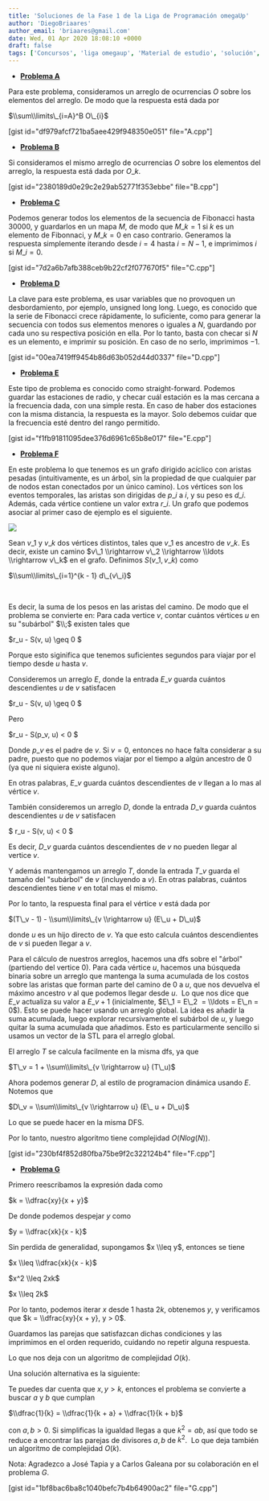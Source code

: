 ```yaml
---
title: 'Soluciones de la Fase 1 de la Liga de Programación omegaUp'
author: 'DiegoBriaares'
author_email: 'briaares@gmail.com'
date: Wed, 01 Apr 2020 18:08:10 +0000
draft: false
tags: ['Concursos', 'liga omegaup', 'Material de estudio', 'solución', 'soluciones']
---
```


*   **[Problema A](https://omegaup.com/arena/problem/Rango-simple)**

Para este problema, consideramos un arreglo de ocurrencias $O$ sobre los elementos del arreglo. De modo que la respuesta está dada por

$\\sum\\limits\_{i=A}^B O\_{i}$

\[gist id="df979afcf721ba5aee429f948350e051" file="A.cpp"\]

*   **[Problema B](https://omegaup.com/arena/problem/A-contar-lapices)**

Si consideramos el mismo arreglo de ocurrencias $O$ sobre los elementos del arreglo, la respuesta está dada por $O\_k$.

\[gist id="2380189d0e29c2e29ab52771f353ebbe" file="B.cpp"\]

*   **[Problema C](https://omegaup.com/arena/problem/nofib)**

Podemos generar todos los elementos de la secuencia de Fibonacci hasta $30000$, y guardarlos en un mapa $M$, de modo que $M\_k = 1$ si $k$ es un elemento de Fibonnaci, y $M\_k = 0$ en caso contrario. Generamos la respuesta simplemente iterando desde $i = 4$ hasta $i = N - 1$, e imprimimos $i$ si $M\_i = 0$.

\[gist id="7d2a6b7afb388ceb9b22cf2f077670f5" file="C.cpp"\]

*   **[Problema D](https://omegaup.com/arena/problem/Posicion-Fibonacci)**

La clave para este problema, es usar variables que no provoquen un desbordamiento, por ejemplo, unsigned long long. Luego, es conocido que la serie de Fibonacci crece rápidamente, lo suficiente, como para generar la secuencia con todos sus elementos menores o iguales a $N$, guardando por cada uno su respectiva posición en ella. Por lo tanto, basta con checar si $N$ es un elemento, e imprimir su posición. En caso de no serlo, imprimimos $-1$.

\[gist id="00ea7419ff9454b86d63b052d44d0337" file="D.cpp"\]

*   **[Problema E](https://omegaup.com/arena/problem/estacion)**

Este tipo de problema es conocido como straight-forward. Podemos guardar las estaciones de radio, y checar cuál estación es la mas cercana a la frecuencia dada, con una simple resta. En caso de haber dos estaciones con la misma distancia, la respuesta es la mayor. Solo debemos cuidar que la frecuencia esté dentro del rango permitido.

\[gist id="f1fb91811095dee376d6961c65b8e017" file="E.cpp"\]

*   **[Problema F](https://omegaup.com/arena/problem/Tu-y-tu-Futuro)**

En este problema lo que tenemos es un grafo dirigido acíclico con aristas pesadas (intuitivamente, es un árbol, sin la propiedad de que cualquier par de nodos estan conectados por un único camino). Los vértices son los eventos temporales, las aristas son dirigidas de $p\_i$ a $i$, y su peso es $d\_i$. Además, cada vértice contiene un valor extra $r\_i$. Un grafo que podemos asociar al primer caso de ejemplo es el siguiente.

![](/images/example_graph_correct.jpg)

Sean $v\_1$ y $v\_k$ dos vértices distintos, tales que $v\_1$ es ancestro de $v\_k$. Es decir, existe un camino $v\_1 \\rightarrow v\_2 \\rightarrow \\ldots \\rightarrow v\_k$ en el grafo. Definimos $S(v\_1, v\_k)$ como

$\\sum\\limits\_{i=1}^{k - 1} d\_{v\_i}$

 

Es decir, la suma de los pesos en las aristas del camino. De modo que el problema se convierte en: Para cada vertice $v$, contar cuántos vértices $u$ en su "subárbol" $\\;$ existen tales que

$r\_u - S(v, u) \\geq 0 $

Porque esto siginifica que tenemos suficientes segundos para viajar por el tiempo desde $u$ hasta $v$.

Consideremos un arreglo $E$, donde la entrada $E\_v$ guarda cuántos descendientes $u$ de $v$ satisfacen

$r\_u - S(v, u) \\geq 0 $

Pero

$r\_u - S(p\_v, u) < 0 $

Donde $p\_v$ es el padre de $v$. Si $v = 0$, entonces no hace falta considerar a su padre, puesto que no podemos viajar por el tiempo a algún ancestro de $0$ (ya que ni siquiera existe alguno).

En otras palabras, $E\_v$ guarda cuántos descendientes de $v$ llegan a lo mas al vértice $v$.

También consideremos un arreglo $D$, donde la entrada $D\_v$ guarda cuántos descendientes $u$ de $v$ satisfacen

$ r\_u - S(v, u) < 0 $

Es decir, $D\_v$ guarda cuántos descendientes de $v$ no pueden llegar al vertice $v$.

Y además mantengamos un arreglo $T$, donde la entrada $T\_v$ guarda el tamaño del "subárbol" de $v$ (incluyendo a $v$). En otras palabras, cuántos descendientes tiene $v$ en total mas el mismo.

Por lo tanto, la respuesta final para el vértice $v$ está dada por

$(T\_v - 1) - \\sum\\limits\_{v \\rightarrow u} (E\_u + D\_u)$

donde $u$ es un hijo directo de $v$. Ya que esto calcula cuántos descendientes de $v$ si pueden llegar a $v$.

Para el cálculo de nuestros arreglos, hacemos una dfs sobre el "árbol"  (partiendo del vertice 0). Para cada vértice $u$, hacemos una búsqueda binaria sobre un arreglo que mantenga la suma acumulada de los costos sobre las aristas que forman parte del camino de $0$ a $u$, que nos devuelva el máximo ancestro $v$ al que podemos llegar desde $u$.  Lo que nos dice que  $E\_v$ actualiza su valor a $E\_v + 1$ (inicialmente, $E\_1 = E\_2  = \\ldots = E\_n = 0$). Esto se puede hacer usando un arreglo global. La idea es añadir la suma acumulada, luego explorar recursivamente el subárbol de $u$, y luego quitar la suma acumulada que añadimos. Esto es particularmente sencillo si usamos un vector de la STL para el arreglo global.

El arreglo $T$ se calcula facilmente en la misma dfs, ya que

$T\_v = 1 + \\sum\\limits\_{v \\rightarrow u} (T\_u)$

Ahora podemos generar $D$, al estilo de programacion dinámica usando $E$. Notemos que

$D\_v = \\sum\\limits\_{v \\rightarrow u} (E\_ u + D\_u)$

Lo que se puede hacer en la misma DFS.

Por lo tanto, nuestro algoritmo tiene complejidad $O(Nlog(N))$.

\[gist id="230bf4f852d80fba75be9f2c322124b4" file="F.cpp"\]

*   **[Problema G](https://omegaup.com/arena/problem/Karel-y-los-quebrados)**

Primero reescribamos la expresión dada como

$k = \\dfrac{xy}{x + y}$

De donde podemos despejar $y$ como

$y = \\dfrac{xk}{x - k}$

Sin perdida de generalidad, supongamos $x \\leq y$, entonces se tiene

$x \\leq \\dfrac{xk}{x - k}$

$x^2 \\leq 2xk$

$x \\leq 2k$

Por lo tanto, podemos iterar $x$ desde $1$ hasta $2k$, obtenemos $y$, y verificamos que $k = \\dfrac{xy}{x + y}, y > 0$.

Guardamos las parejas que satisfazcan dichas condiciones y las imprimimos en el orden requerido, cuidando no repetir alguna respuesta.

Lo que nos deja con un algoritmo de complejidad $O(k)$.

Una solución alternativa es la siguiente:

Te puedes dar cuenta que $x, y > k$, entonces el problema se convierte a  buscar $a$ y $b$ que cumplan

$\\dfrac{1}{k} = \\dfrac{1}{k + a} + \\dfrac{1}{k + b}$

con $a,b > 0$. Si simplificas la igualdad llegas a que $k^2 = ab$, así que todo se reduce a encontrar las parejas de divisores $a, b$ de $k^2$.  Lo que deja también un algoritmo de complejidad $O(k)$.

Nota: Agradezco a José Tapia y a Carlos Galeana por su colaboración en el problema $G$.

\[gist id="1bf8bac6ba8c1040befc7b4b64900ac2" file="G.cpp"\]